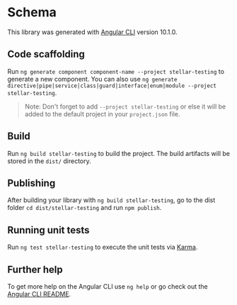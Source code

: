 # Schema

This library was generated with [Angular CLI](https://github.com/angular/angular-cli) version 10.1.0.

## Code scaffolding

Run `ng generate component component-name --project stellar-testing` to generate a new component. You can also use `ng generate directive|pipe|service|class|guard|interface|enum|module --project stellar-testing`.
> Note: Don't forget to add `--project stellar-testing` or else it will be added to the default project in your `project.json` file.

## Build

Run `ng build stellar-testing` to build the project. The build artifacts will be stored in the `dist/` directory.

## Publishing

After building your library with `ng build stellar-testing`, go to the dist folder `cd dist/stellar-testing` and run `npm publish`.

## Running unit tests

Run `ng test stellar-testing` to execute the unit tests via [Karma](https://karma-runner.github.io).

## Further help

To get more help on the Angular CLI use `ng help` or go check out the [Angular CLI README](https://github.com/angular/angular-cli/blob/master/README.md).
